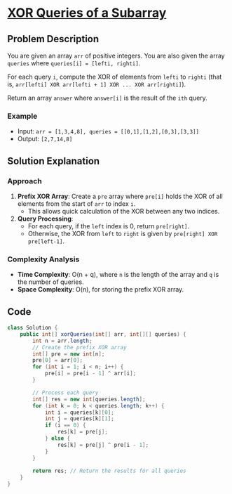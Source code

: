 # [XOR Queries of a Subarray](https://leetcode.com/problems/xor-queries-of-a-subarray/?envType=daily-question&envId=2024-09-13)

## Problem Description
You are given an array `arr` of positive integers. You are also given the array `queries` where `queries[i] = [lefti, righti]`.

For each query `i`, compute the XOR of elements from `lefti` to `righti` (that is, `arr[lefti] XOR arr[lefti + 1] XOR ... XOR arr[righti]`).

Return an array `answer` where `answer[i]` is the result of the `ith` query.

### Example
- Input: `arr = [1,3,4,8], queries = [[0,1],[1,2],[0,3],[3,3]]`
- Output: `[2,7,14,8]`

## Solution Explanation

### Approach
1. **Prefix XOR Array**: Create a `pre` array where `pre[i]` holds the XOR of all elements from the start of `arr` to index `i`.
   - This allows quick calculation of the XOR between any two indices.
2. **Query Processing**: 
   - For each query, if the `left` index is 0, return `pre[right]`.
   - Otherwise, the XOR from `left` to `right` is given by `pre[right] XOR pre[left-1]`.

### Complexity Analysis
- **Time Complexity**: O(n + q), where `n` is the length of the array and `q` is the number of queries.
- **Space Complexity**: O(n), for storing the prefix XOR array.

## Code
```java
class Solution {
    public int[] xorQueries(int[] arr, int[][] queries) {
        int n = arr.length;
        // Create the prefix XOR array
        int[] pre = new int[n];
        pre[0] = arr[0];
        for (int i = 1; i < n; i++) {
            pre[i] = pre[i - 1] ^ arr[i];
        }

        // Process each query
        int[] res = new int[queries.length];
        for (int k = 0; k < queries.length; k++) {
            int i = queries[k][0];
            int j = queries[k][1];
            if (i == 0) {
                res[k] = pre[j];
            } else {
                res[k] = pre[j] ^ pre[i - 1];
            }
        }
        
        return res; // Return the results for all queries
    }
}
